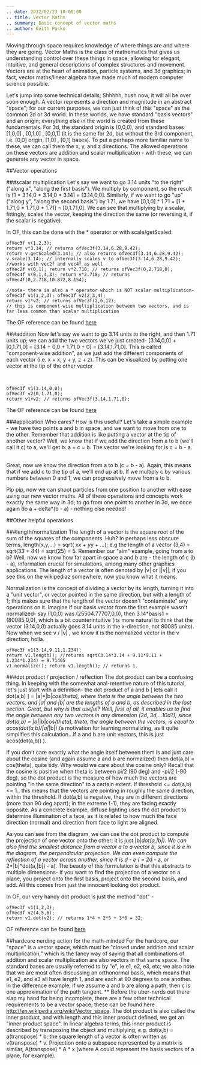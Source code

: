 ```yaml
---
.. date: 2012/02/23 10:00:00
.. title: Vector Maths
.. summary: Basic concept of vector maths
.. author: Keith Pasko
---
```


Moving through space requires knowledge of where things are and where they are going. Vector Maths is the class of mathematics that gives us understanding control over these things in space, allowing for elegant, intuitive, and general descriptions of complex structures and movement. Vectors are at the heart of animation, particle systems, and 3d graphics; in fact, vector maths/linear algebra have made much of modern computer science possible.

Let's jump into some technical details; Shhhhh, hush now, it will all be over soon enough. A vector represents a direction and magnitude in an abstract "space"; for our current purposes, we can just think of this "space" as the common 2d or 3d world. In these worlds, we have standard "basis vectors" and an origin; everything else in the world is created from these fundamentals. For 3d, the standard origin is (0,0,0), and standard bases [1,0,0] , [0,1,0] , [0,0,1] (it is the same for 2d, but without the 3rd component, i.e. [0,0] origin, [1,0] , [0,1] bases). To put a perhaps more familiar name to these, we can call them the x, y, and z directions. The allowed operations on these vectors are addition and scalar multiplication - with these, we can generate any vector in space.

##Vector operations

###scalar multiplication
Let's say we want to go 3.14 units "to the right" ("along x", "along the first basis"). We multiply by component, so the result is [1 * 3.14,0 * 3.14,0 * 3.14] = [3.14,0,0]. Similarly, if we want to go "up" ("along y", "along the second basis") by 1.71, we have [0,1,0] * 1.71 = [1 * 1.71,0 * 1.71,0 * 1.71] = [0,1.71,0]. We can see that multiplying by a scalar, fittingly, scales the vector, keeping the direction the same (or reversing it, if the scalar is negative).

<script src="/assets/js/vectors.js"></script>
<script src="/assets/js/math_tut/diagrams.js"></script>

<canvas id = "mult" width = "600" height = "250"> </canvas>

<script type="text/javascript">
drawMult();
</script>

In OF, this can be done with the * operator or with scale/getScaled:

~~~~{.cpp}
ofVec3f v(1,2,3);
return v*3.14; // returns ofVec3f(3.14,6.28,9.42);
return v.getScaled(3.14); // also returns ofVec3f(3.14,6.28,9.42);
v.scale(3.14); // internally scales v to ofVec3f(3.14,6.28,9.42);
//works with vec2f and vec4f as well
ofVec2f v(0,1); return v*2.718; // returns ofVec3f(0,2.718,0);
ofVec4f v(0,1,4,3); return v*2.718; // returns ofVec4f(0,2.718,10.872,8.154);

//note- there is also a * operator which is NOT scalar multiplication-
ofVec3f v1(1,2,3); ofVec3f v2(2,3,4);
return v1*v2; // returns ofVec3f(2,6,12);
// this is component-wise multiplication between two vectors, and is far less common than scalar multiplication
~~~~

The OF reference can be found <a href = "http://www.openframeworks.cc/documentation/math/ofVec3f.html#scale">here</a>

###addition
Now let's say we want to go 3.14 units to the right, and then 1.71 units up; we can add the two vectors we've just created- [3.14,0,0] + [0,1.71,0] = [3.14 + 0,0 + 1.71,0 + 0] = [3.14,1.71,0]. This is called "component-wise addition", as we just add the different components of each vector (i.e. x + x, y + y, z + z). This can be visualized by putting one vector at the tip of the other vector

<canvas id = "add" width = "600" height = "250">
</canvas>
<script type="text/javascript">
drawAdd();
</script>
<br/>

~~~~{.cpp}
ofVec3f v1(3.14,0,0);
ofVec3f v2(0,1.71,0);
return v1+v2; // returns ofVec3f(3.14,1.71,0);
~~~~

The OF reference can be found <a href = "http://www.openframeworks.cc/documentation/math/ofVec3f.html#operator+">here</a>

###application
Who cares? How is this useful? Let's take a simple example - we have two points a and b in space, and we want to move from one to the other. Remember that addition is like putting a vector at the tip of another vector? Well, we know that if we add the direction from a to b (we'll call it c) to a, we'll get b: a + c = b. The vector we're looking for is c = b - a.

<canvas id = "diff" width = "600" height = "250">
</canvas>
<script type="text/javascript">
drawDiff();
</script>
<br/>
Great, now we know the direction from a to b (c = b - a). Again, this means that if we add c to the tip of a, we'll end up at b. If we multiply c by various numbers between 0 and 1, we can progressively move from a to b.

<canvas id = "aim" width = "600" height = "250">
</canvas>
<script type="text/javascript">
drawAim();
</script>

Pip pip, now we can shoot particles from one position to another with ease using our new vector maths. All of these operations and concepts work exactly the same way in 3d; to go from one point to another in 3d, we once again do a + delta*(b - a) - nothing else needed!

##Other helpful operations

###length/normalization
The length of a vector is the square root of the sum of the squares of the components. Huh? In perhaps less obscure terms, length(x,y,...) = sqrt( x*x + y*y + ...); e.g the length of a vector (3,4) = sqrt(3*3 + 4*4) = sqrt(25) = 5. Remember our "aim" example, going from a to b? Well, now we know how far apart in space a and b are - the length of c (b - a), information crucial for simulations, among many other graphics applications. The length of a vector is often denoted by |v| or ||v||; if you see this on the wikipediaz somewhere, now you know what it means.

Normalization is the concept of dividing a vector by its length, turning it into a "unit vector", or vector pointed in the same direction, but with a length of 1; this makes sure that the length of the vector doesn't "contaminate" any operations on it. Imagine if our basis vector from the first example wasn't normalized- say (1,0,0) was (25504.77707,0,0), then 3.14*basis1 = (80085,0,0), which is a bit counterintuitive (its more natural to think that the vector (3.14,0,0) actually goes 3.14 units in the x-direction, not 80085 units). Now when we see v / |v| , we know it is the normalized vector in the v direction; holla.

~~~~{.cpp}
ofVec3f v1(3.14,9.11,1.234);
return v1.length(); //returns sqrt(3.14*3.14 + 9.11*9.11 + 1.234*1.234) = 9.71465
v1.normalize(); return v1.length(); // returns 1.
~~~~

###dot product / projection / reflection
The dot product can be a confusing thing. In keeping with the somewhat anal-retentive nature of this tutorial, let's just start with a definition- the dot product of a and b [ lets call it dot(a,b) ] = |a|*|b|*cos(theta), where theta is the angle between the two vectors, and |a| and |b| are the lengths of a and b, as described in the last section. Great, but why is that useful? Well, first of all, it enables us to find the angle between any two vectors in any dimension (2d, 3d,...10d?); since dot(a,b) = |a|*|b|*cos(theta), theta, the angle between the vectors, is equal to acos(dot(a,b)/|a|*|b|) (a motivation for learning normalizing, as it quite simplifies this calculation...if a and b are unit vectors, this is just acos(dot(a,b)) ).

If you don't care exactly what the angle itself between them is and just care about the cosine (and again assume a and b are normalized) then dot(a,b) = cos(theta), quite tidy. Why would we care about the cosine only? Recall that the cosine is positive when theta is between pi/2 (90 deg) and -pi/2 (-90 deg), so the dot product is the measure of how much the vectors are pointing "in the same direction" to a certain extent. If threshold <= dot(a,b) <= 1., this means that the vectors are pointing in roughly the same direction, within the threshold. If dot(a,b) is negative, they are in different directions (more than 90 deg apart); in the extreme (-1), they are facing exactly opposite. As a concrete example, diffuse lighting uses the dot product to determine illumination of a face, as it is related to how much the face direction (normal) and direction from face to light are aligned.

<canvas id = "dot" width = "600" height = "250">
</canvas>
<script type="text/javascript">
drawDot();
</script>

As you can see from the diagram, we can use the dot product to compute the projection of one vector onto the other; it is just |b|*dot(a,|b|). We can also find the smallest distance from a vector a to a vector b, since it is e in the diagram, the perpendicular projection. We can even compute the reflection of a vector across another, since it is d - e ( = 2*d - a, or 2*|b|*dot(a,|b|) - a). The beauty of this formulation is that this abstracts to multiple dimensions- if you want to find the projection of a vector on a plane, you project onto the first basis, project onto the second basis, and add. All this comes from just the innocent looking dot product.

In OF, our very handy dot product is just the method "dot" -
~~~~{.cpp}
ofVec3f v1(1,2,3);
ofVec3f v2(4,5,6);
return v1.dot(v2); // returns 1*4 + 2*5 + 3*6 = 32;
~~~~


OF reference can be found <a href = "http://www.openframeworks.cc/documentation/math/ofVec3f.html#dot">here</a>

##hardcore nerding action for the math-minded
For the hardcore, our "space" is a vector space, which must be "closed under addition and scalar multiplication," which is the fancy way of saying that all combinations of addition and scalar multiplication are also vectors in that same space. The standard bases are usually referred to by "e", ie e1, e2, e3, etc; we also note that we are most often discussing an orthonormal basis, which means that e1, e2, and e3 all have length 1, and are each at 90 degrees to one another. In the difference example, if we assume a and b are along a path, then c is one approximation of the path tangent.  ** Before  the uber-nerds out there slap my hand for being incomplete, there are a few other technical requirements to be a vector space; these can be found here http://en.wikipedia.org/wiki/Vector_space. The dot product is also called the inner product, and with length and this inner product defined, we get an "inner product space". In linear algebra terms, this inner product is described by transposing the object and multiplying; e.g. dot(a,b) = a(transpose) * b; the square length of a vector is often written as v(transpose) * v. Projection onto a subspace represented by a matrix is similar, A(transpose) * A * x (where A could represent the basis vectors of a plane, for example).
